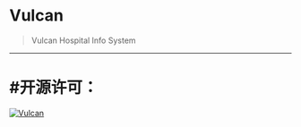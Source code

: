 # Vulcan

>   Vulcan Hospital Info System

------

# #开源许可：

[![Vulcan](https://badgen.net/github/license/Allwayz/Vulcan)](https://github.com/Allwayz/Vulcan/blob/master/LICENSE)


